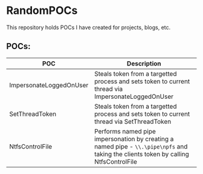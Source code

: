 # RandomPOCs
This repository holds POCs I have created for projects, blogs, etc. 



## POCs: 


| POC | Description | 
| --- | ---- |
| ImpersonateLoggedOnUser | Steals token from a targetted process and sets token to current thread via ImpersonateLoggedOnUser | 
| SetThreadToken | Steals token from a targetted process and sets token to current thread via SetThreadToken |
| NtfsControlFile | Performs named pipe impersonation by creating a named pipe - `\\.\pipe\npfs` and taking the clients token by calling NtfsControlFile|
